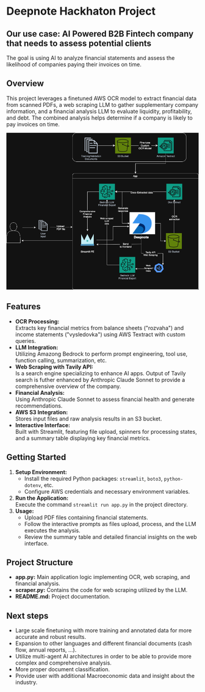 # Deepnote Hackhaton Project

## Our use case: AI Powered B2B Fintech company that needs to assess potential clients
The goal is using AI to analyze financial statements and assess the likelihood of companies paying their invoices on time.

## Overview
This project leverages a finetuned AWS OCR model to extract financial data from scanned PDFs, a web scraping LLM to gather supplementary company information, and a financial analysis LLM to evaluate liquidity, profitability, and debt. The combined analysis helps determine if a company is likely to pay invoices on time.

![Project Diagram](hackathon.drawio.png)

## Features
- **OCR Processing:**  
  Extracts key financial metrics from balance sheets ("rozvaha") and income statements ("vysledovka") using AWS Textract with custom queries.
- **LLM Integration:**  
  Utilizing Amazong Bedrock to perform prompt engineering, tool use, function calling, summarization, etc.
- **Web Scraping with Tavily API:**  
  Is a search engine specializing to enhance AI apps. Output of Tavily search is futher enhanced by Anthropic Claude Sonnet to provide a comprehensive overview of the company.
- **Financial Analysis:**  
  Using Anthropic Claude Sonnet to assess financial health and generate recommendations.
- **AWS S3 Integration:**  
  Stores input files and raw analysis results in an S3 bucket.
- **Interactive Interface:**  
  Built with Streamlit, featuring file upload, spinners for processing states, and a summary table displaying key financial metrics.

## Getting Started
1. **Setup Environment:**  
   - Install the required Python packages: `streamlit`, `boto3`, `python-dotenv`, etc.  
   - Configure AWS credentials and necessary environment variables.
2. **Run the Application:**  
   Execute the command `streamlit run app.py` in the project directory.
3. **Usage:**  
   - Upload PDF files containing financial statements.  
   - Follow the interactive prompts as files upload, process, and the LLM executes the analysis.
   - Review the summary table and detailed financial insights on the web interface.

## Project Structure
- **app.py:** Main application logic implementing OCR, web scraping, and financial analysis.
- **scraper.py:** Contains the code for web scraping utilized by the LLM.
- **README.md:** Project documentation.

## Next steps
- Large scale finetuning with more training and annotated data for more accurate and robust results.
- Expansion to other languages and different financial documents (cash flow, annual reports, ...).
- Utilize multi-agent AI architectures in order to be able to provide more complex and comprehensive analysis.
- More proper document classification.
- Provide user with additional Macroeconomic data and insight about the industry.


